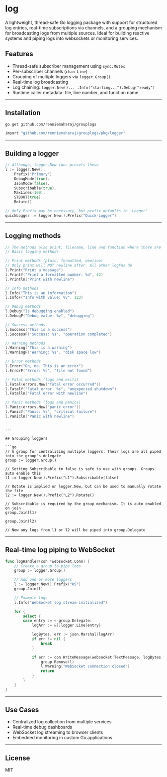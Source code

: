 # log

A lightweight, thread-safe Go logging package with support for structured log entries, real-time subscriptions via channels, and a grouping mechanism for broadcasting logs from multiple sources. Ideal for building reactive systems and piping logs into websockets or monitoring services.

## Features

- Thread-safe subscriber management using `sync.Mutex`
- Per-subscriber channels (`chan Line`)
- Grouping of multiple loggers via `logger.Group()`
- Real-time log broadcasting
- Log chaining: `logger.New()... .Info("starting...").Debug("ready")`
- Runtime caller metadata: file, line number, and function name

---

## Installation

```bash
go get github.com/renniemaharaj/grouplogs

import "github.com/renniemaharaj/grouplogs/pkg/logger"
```

---

## Building a logger

```go
// Although, logger.New func presets these
l := logger.New().
	Prefix("Primary").
	DebugMode(true).
	JsonMode(false).
	Subscribable(true).
	MaxLines(100).
	STDOUT(true).
	Rotate()

// Only Prefix may be necessary, but prefix defaults to 'Logger'
quickLogger := logger.New().Prefix("Quick-Logger")
```

---

## Logging methods

```go
// The methods also print, filename, line and function where there are called
// Basic logging methods

// Print methods (plain, formatted, newline)
// Only print will NOT newline after. All other logFns do
l.Print("Print a message")
l.Printf("Print a formatted number: %d", 42)
l.Println("Print with newline")

// Info methods
l.Info("This is an information")
l.InfoF("Info with value: %v", 123)

// Debug methods
l.Debug("Is debugging enabled")
l.DebugF("Debug value: %v", "debugging")

// Success methods
l.Success("This is a success")
l.SuccessF("Success: %s", "operation completed")

// Warning methods
l.Warning("This is a warning")
l.WarningF("Warning: %s", "disk space low")

// Error methods
l.Error("Oh, no. This is an error")
l.ErrorF("Error: %s", "file not found")

// Fatal methods (logs and exits)
l.Fatal(errors.New("fatal error occurred"))
l.Fatalf("Fatal error: %s", "unexpected shutdown")
l.Fatalln("Fatal error with newline")

// Panic methods (logs and panics)
l.Panic(errors.New("panic error"))
l.Panicf("Panic: %s", "critical failure")
l.Panicln("Panic with newline")
```
```

---

## Grouping loggers

```go
// A group for centralizing multiple loggers. Their logs are all piped into the group's delegate
group := logger.Group()

// Setting Subscribable to false is safe to use with groups. Groups auto enable this
l1 := logger.New().Prefix("L1").Subscribable(false)

// Rotate is implied on logger.New, but can be used to manually rotate the file
l2 := logger.New().Prefix("L2").Rotate()

// Subscribable is required by the group mechanism. It is auto enabled on join
group.Join(l1)

group.Join(l2)

// Now any logs from l1 or l2 will be piped into group.Delegate
```

---

## Real-time log piping to WebSocket

```go
func logHandler(con *websocket.Conn) {
	// Create a group to pipe logs
	group := logger.Group()

	// Add one or more loggers
	l := logger.New().Prefix("WS")
	group.Join(l)

	// Example logs
	l.Info("WebSocket log stream initialized")

	for {
		select {
		case entry := <-group.Delegate:
			logArr := &[]logger.Line{entry}

			logBytes, err := json.Marshal(logArr)
			if err != nil {
				break
			}

			if err := con.WriteMessage(websocket.TextMessage, logBytes); err != nil {
				group.Remove(l)
				l.Warning("WebSocket connection closed")
				return
			}
		}
	}
}
```

---

## Use Cases

- Centralized log collection from multiple services
- Real-time debug dashboards
- WebSocket log streaming to browser clients
- Embedded monitoring in custom Go applications

---

## License

MIT

